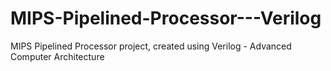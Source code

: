 # MIPS-Pipelined-Processor---Verilog
MIPS Pipelined Processor project, created using Verilog - Advanced Computer Architecture
